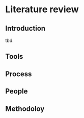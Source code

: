 # Literature review

<!--
After the introductory chapter, it seems fairly common to
include a chapter that reviews the literature and
introduces methodology used throughout the thesis.
-->

## Introduction

tbd.

## Tools

## Process

## People

## Methodoloy
